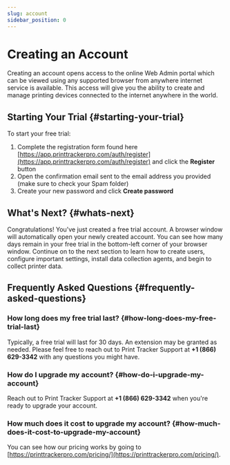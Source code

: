 ```yaml
---
slug: account
sidebar_position: 0
---
```


# Creating an Account

Creating an account opens access to the online Web Admin portal which can be viewed using any supported browser from anywhere internet service is available. This access will give you the ability to create and manage printing devices connected to the internet anywhere in the world.

## Starting Your Trial {#starting-your-trial}

To start your free trial:

1. Complete the registration form found here [https://app.printtrackerpro.com/auth/register](https://app.printtrackerpro.com/auth/register) and click the **Register** button
2. Open the confirmation email sent to the email address you provided (make sure to check your Spam folder)
3. Create your new password and click **Create password**

<!-- ![Registration form](../images/registration-form.png) -->

## What's Next? {#whats-next}

Congratulations! You've just created a free trial account. A browser window will automatically open your newly created account. You can see how many days remain in your free trial in the bottom-left corner of your browser window. Continue on to the next section to learn how to create users, configure important settings, install data collection agents, and begin to collect printer data.

## Frequently Asked Questions {#frequently-asked-questions}

### How long does my free trial last? {#how-long-does-my-free-trial-last}

Typically, a free trial will last for 30 days. An extension may be granted as needed. Please feel free to reach out to Print Tracker Support at **+1 (866) 629-3342** with any questions you might have.

### How do I upgrade my account? {#how-do-i-upgrade-my-account}

Reach out to Print Tracker Support at **+1 (866) 629-3342** when you're ready to upgrade your account.

### How much does it cost to upgrade my account? {#how-much-does-it-cost-to-upgrade-my-account}

You can see how our pricing works by going to [https://printtrackerpro.com/pricing/](https://printtrackerpro.com/pricing/).

